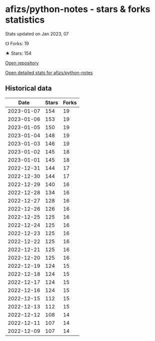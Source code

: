 # afizs/python-notes - stars & forks statistics

Stats updated on Jan 2023, 07

☋ Forks: 19

★ Stars: 154

[Open repository](https://github.com/afizs/python-notes)

[Open detailed stats for afizs/python-notes](https://reviewgithub.com/rep/afizs/python-notes)

## Historical data
| Date | Stars | Forks |
|------|-------|-------|
| 2023-01-07 | 154 | 19 | 
| 2023-01-06 | 153 | 19 | 
| 2023-01-05 | 150 | 19 | 
| 2023-01-04 | 148 | 19 | 
| 2023-01-03 | 146 | 19 | 
| 2023-01-02 | 145 | 18 | 
| 2023-01-01 | 145 | 18 | 
| 2022-12-31 | 144 | 17 | 
| 2022-12-30 | 144 | 17 | 
| 2022-12-29 | 140 | 16 | 
| 2022-12-28 | 134 | 16 | 
| 2022-12-27 | 128 | 16 | 
| 2022-12-26 | 126 | 16 | 
| 2022-12-25 | 125 | 16 | 
| 2022-12-24 | 125 | 16 | 
| 2022-12-23 | 125 | 16 | 
| 2022-12-22 | 125 | 16 | 
| 2022-12-21 | 125 | 16 | 
| 2022-12-20 | 125 | 16 | 
| 2022-12-19 | 124 | 15 | 
| 2022-12-18 | 124 | 15 | 
| 2022-12-17 | 124 | 15 | 
| 2022-12-16 | 124 | 15 | 
| 2022-12-15 | 112 | 15 | 
| 2022-12-13 | 112 | 15 | 
| 2022-12-12 | 108 | 14 | 
| 2022-12-11 | 107 | 14 | 
| 2022-12-09 | 107 | 14 | 

